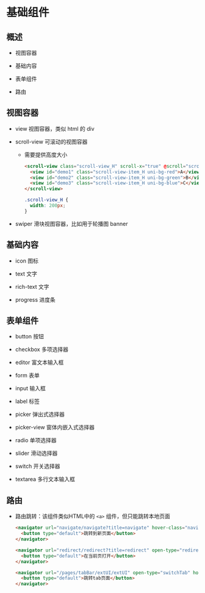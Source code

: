 # 基础组件

## 概述

- 视图容器

- 基础内容

- 表单组件

- 路由

## 视图容器

- view 视图容器，类似 html 的 div

- scroll-view 可滚动的视图容器

  - 需要提供高度大小

    ```html
    <scroll-view class="scroll-view_H" scroll-x="true" @scroll="scroll" scroll-left="120">
      <view id="demo1" class="scroll-view-item_H uni-bg-red">A</view>
      <view id="demo2" class="scroll-view-item_H uni-bg-green">B</view>
      <view id="demo3" class="scroll-view-item_H uni-bg-blue">C</view>
    </scroll-view>
    ```

    ```css
    .scroll-view_H {
      width: 200px;
    }
    ```

- swiper 滑块视图容器，比如用于轮播图 banner

## 基础内容

- icon 图标

- text 文字

- rich-text 文字

- progress 进度条

## 表单组件

- button 按钮

- checkbox 多项选择器

- editor 富文本输入框

- form 表单

- input 输入框

- label 标签

- picker 弹出式选择器

- picker-view 窗体内嵌入式选择器

- radio 单项选择器

- slider 滑动选择器

- switch 开关选择器

- textarea 多行文本输入框

## 路由

- 路由跳转：该组件类似HTML中的 `<a>` 组件，但只能跳转本地页面

    ```html
    <navigator url="navigate/navigate?title=navigate" hover-class="navigator-hover">
      <button type="default">跳转到新页面</button>
    </navigator>

    <navigator url="redirect/redirect?title=redirect" open-type="redirect" hover-class="other-navigator-hover">
      <button type="default">在当前页打开</button>
    </navigator>

    <navigator url="/pages/tabBar/extUI/extUI" open-type="switchTab" hover-class="other-navigator-hover">
      <button type="default">跳转tab页面</button>
    </navigator>
    ```
